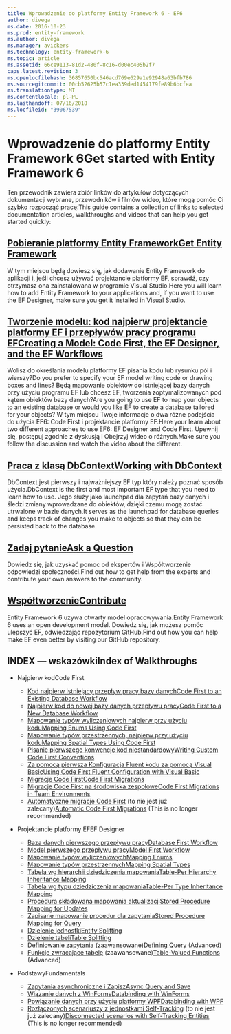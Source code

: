 ```yaml
---
title: Wprowadzenie do platformy Entity Framework 6 - EF6
author: divega
ms.date: 2016-10-23
ms.prod: entity-framework
ms.author: divega
ms.manager: avickers
ms.technology: entity-framework-6
ms.topic: article
ms.assetid: 66ce9113-81d2-480f-8c16-d00ec405b2f7
caps.latest.revision: 3
ms.openlocfilehash: 36857650bc546acd769e629a1e92948a63bfb786
ms.sourcegitcommit: 00cb52625b57c1ea339ded1454179fe89b6bcfea
ms.translationtype: MT
ms.contentlocale: pl-PL
ms.lasthandoff: 07/16/2018
ms.locfileid: "39067539"
---
```

# <a name="get-started-with-entity-framework-6"></a><span data-ttu-id="89e6f-102">Wprowadzenie do platformy Entity Framework 6</span><span class="sxs-lookup"><span data-stu-id="89e6f-102">Get started with Entity Framework 6</span></span>

<span data-ttu-id="89e6f-103">Ten przewodnik zawiera zbiór linków do artykułów dotyczących dokumentacji wybrane, przewodników i filmów wideo, które mogą pomóc Ci szybko rozpocząć pracę:</span><span class="sxs-lookup"><span data-stu-id="89e6f-103">This guide contains a collection of links to selected documentation articles, walkthroughs and videos that can help you get started quickly:</span></span>

## <a name="get-entity-frameworkef6fundamentalsinstallmd"></a>[<span data-ttu-id="89e6f-104">Pobieranie platformy Entity Framework</span><span class="sxs-lookup"><span data-stu-id="89e6f-104">Get Entity Framework</span></span>](~/ef6/fundamentals/install.md)
<span data-ttu-id="89e6f-105">W tym miejscu będą dowiesz się, jak dodawanie Entity Framework do aplikacji i, jeśli chcesz używać projektancie platformy EF, sprawdź, czy otrzymasz ona zainstalowana w programie Visual Studio.</span><span class="sxs-lookup"><span data-stu-id="89e6f-105">Here you will learn how to add Entity Framework to your applications and, if you want to use the EF Designer, make sure you get it installed in Visual Studio.</span></span>

## <a name="creating-a-model-code-first-the-ef-designer-and-the-ef-workflowsef6modelingindexmd"></a>[<span data-ttu-id="89e6f-106">Tworzenie modelu: kod najpierw projektancie platformy EF i przepływów pracy programu EF</span><span class="sxs-lookup"><span data-stu-id="89e6f-106">Creating a Model: Code First, the EF Designer, and the EF Workflows</span></span>](~/ef6/modeling/index.md)
<span data-ttu-id="89e6f-107">Wolisz do określania modelu platformy EF pisania kodu lub rysunku pól i wierszy?</span><span class="sxs-lookup"><span data-stu-id="89e6f-107">Do you prefer to specify your EF model writing code or drawing boxes and lines?</span></span>
<span data-ttu-id="89e6f-108">Będą mapowanie obiektów do istniejącej bazy danych przy użyciu programu EF lub chcesz EF, tworzenia zoptymalizowanych pod kątem obiektów bazy danych?</span><span class="sxs-lookup"><span data-stu-id="89e6f-108">Are you going to use EF to map your objects to an existing database or would you like EF to create a database tailored for your objects?</span></span>
<span data-ttu-id="89e6f-109">W tym miejscu Twoje informacje o dwa różne podejścia do użycia EF6: Code First i projektancie platformy EF.</span><span class="sxs-lookup"><span data-stu-id="89e6f-109">Here your learn about two different approaches to use EF6: EF Designer and Code First.</span></span>
<span data-ttu-id="89e6f-110">Upewnij się, postępuj zgodnie z dyskusją i Obejrzyj wideo o różnych.</span><span class="sxs-lookup"><span data-stu-id="89e6f-110">Make sure you follow the discussion and watch the video about the different.</span></span>

## <a name="working-with-dbcontextef6fundamentalsworking-with-dbcontextmd"></a>[<span data-ttu-id="89e6f-111">Praca z klasą DbContext</span><span class="sxs-lookup"><span data-stu-id="89e6f-111">Working with DbContext</span></span>](~/ef6/fundamentals/working-with-dbcontext.md)
<span data-ttu-id="89e6f-112">DbContext jest pierwszy i najważniejszy EF typ który należy poznać sposób użycia.</span><span class="sxs-lookup"><span data-stu-id="89e6f-112">DbContext is the first and most important EF type that you need to learn how to use.</span></span> <span data-ttu-id="89e6f-113">Jego służy jako launchpad dla zapytań bazy danych i śledzi zmiany wprowadzane do obiektów, dzięki czemu mogą zostać utrwalone w bazie danych.</span><span class="sxs-lookup"><span data-stu-id="89e6f-113">It serves as the launchpad for database queries and keeps track of changes you make to objects so that they can be persisted back to the database.</span></span>

## <a name="ask-a-questionef6resourcesget-helpmd"></a>[<span data-ttu-id="89e6f-114">Zadaj pytanie</span><span class="sxs-lookup"><span data-stu-id="89e6f-114">Ask a Question</span></span>](~/ef6/resources/get-help.md)
<span data-ttu-id="89e6f-115">Dowiedz się, jak uzyskać pomoc od ekspertów i Współtworzenie odpowiedzi społeczności.</span><span class="sxs-lookup"><span data-stu-id="89e6f-115">Find out how to get help from the experts and contribute your own answers to the community.</span></span>

## <a name="contributehttpgithubcomaspnetentityframework6"></a>[<span data-ttu-id="89e6f-116">Współtworzenie</span><span class="sxs-lookup"><span data-stu-id="89e6f-116">Contribute</span></span>](http://github.com/aspnet/EntityFramework6/)
<span data-ttu-id="89e6f-117">Entity Framework 6 używa otwarty model opracowywania.</span><span class="sxs-lookup"><span data-stu-id="89e6f-117">Entity Framework 6 uses an open development model.</span></span> <span data-ttu-id="89e6f-118">Dowiedz się, jak możesz pomóc ulepszyć EF, odwiedzając repozytorium GitHub.</span><span class="sxs-lookup"><span data-stu-id="89e6f-118">Find out how you can help make EF even better by visiting our GitHub repository.</span></span>

## <a name="index-of-walkthroughs"></a><span data-ttu-id="89e6f-119">INDEX — wskazówki</span><span class="sxs-lookup"><span data-stu-id="89e6f-119">Index of Walkthroughs</span></span>

- <span data-ttu-id="89e6f-120">Najpierw kod</span><span class="sxs-lookup"><span data-stu-id="89e6f-120">Code First</span></span>
  - [<span data-ttu-id="89e6f-121">Kod najpierw istniejący przepływ pracy bazy danych</span><span class="sxs-lookup"><span data-stu-id="89e6f-121">Code First to an Existing Database Workflow</span></span>](~/ef6/modeling/code-first/workflows/existing-database.md)
  - [<span data-ttu-id="89e6f-122">Najpierw kod do nowej bazy danych przepływu pracy</span><span class="sxs-lookup"><span data-stu-id="89e6f-122">Code First to a New Database Workflow</span></span>](~/ef6/modeling/code-first/workflows/new-database.md)
  - [<span data-ttu-id="89e6f-123">Mapowanie typów wyliczeniowych najpierw przy użyciu kodu</span><span class="sxs-lookup"><span data-stu-id="89e6f-123">Mapping Enums Using Code First</span></span>](~/ef6/modeling/code-first/data-types/enums.md)
  - [<span data-ttu-id="89e6f-124">Mapowanie typów przestrzennych, najpierw przy użyciu kodu</span><span class="sxs-lookup"><span data-stu-id="89e6f-124">Mapping Spatial Types Using Code First</span></span>](~/ef6/modeling/code-first/data-types/spatial.md)
  - [<span data-ttu-id="89e6f-125">Pisanie pierwszego konwencje kod niestandardowy</span><span class="sxs-lookup"><span data-stu-id="89e6f-125">Writing Custom Code First Conventions</span></span>](~/ef6/modeling/code-first/conventions/custom.md)
  - [<span data-ttu-id="89e6f-126">Za pomocą pierwsza Konfiguracja Fluent kodu za pomocą Visual Basic</span><span class="sxs-lookup"><span data-stu-id="89e6f-126">Using Code First Fluent Configuration with Visual Basic</span></span>](~/ef6/modeling/code-first/fluent/vb.md)
  - [<span data-ttu-id="89e6f-127">Migracje Code First</span><span class="sxs-lookup"><span data-stu-id="89e6f-127">Code First Migrations</span></span>](~/ef6/modeling/code-first/migrations/index.md)
  - [<span data-ttu-id="89e6f-128">Migracje Code First na środowiska zespołowe</span><span class="sxs-lookup"><span data-stu-id="89e6f-128">Code First Migrations in Team Environments</span></span>](~/ef6/modeling/code-first/migrations/teams.md)
  - <span data-ttu-id="89e6f-129">[Automatyczne migracje Code First](~/ef6/modeling/code-first/migrations/automatic.md) (to nie jest już zalecany)</span><span class="sxs-lookup"><span data-stu-id="89e6f-129">[Automatic Code First Migrations](~/ef6/modeling/code-first/migrations/automatic.md) (This is no longer recommended)</span></span>

- <span data-ttu-id="89e6f-130">Projektancie platformy EF</span><span class="sxs-lookup"><span data-stu-id="89e6f-130">EF Designer</span></span>
  - [<span data-ttu-id="89e6f-131">Baza danych pierwszego przepływu pracy</span><span class="sxs-lookup"><span data-stu-id="89e6f-131">Database First Workflow</span></span>](~/ef6/modeling/designer/workflows/database-first.md)
  - [<span data-ttu-id="89e6f-132">Model pierwszego przepływu pracy</span><span class="sxs-lookup"><span data-stu-id="89e6f-132">Model First Workflow</span></span>](~/ef6/modeling/designer/workflows/model-first.md)
  - [<span data-ttu-id="89e6f-133">Mapowanie typów wyliczeniowych</span><span class="sxs-lookup"><span data-stu-id="89e6f-133">Mapping Enums</span></span>](~/ef6/modeling/designer/data-types/enums.md)
  - [<span data-ttu-id="89e6f-134">Mapowanie typów przestrzennych</span><span class="sxs-lookup"><span data-stu-id="89e6f-134">Mapping Spatial Types</span></span>](~/ef6/modeling/designer/data-types/spatial.md)
  - [<span data-ttu-id="89e6f-135">Tabela wg hierarchii dziedziczenia mapowania</span><span class="sxs-lookup"><span data-stu-id="89e6f-135">Table-Per Hierarchy Inheritance Mapping</span></span>](~/ef6/modeling/designer/inheritance/tph.md)
  - [<span data-ttu-id="89e6f-136">Tabela wg typu dziedziczenia mapowania</span><span class="sxs-lookup"><span data-stu-id="89e6f-136">Table-Per Type Inheritance Mapping</span></span>](~/ef6/modeling/designer/inheritance/tpt.md)
  - [<span data-ttu-id="89e6f-137">Procedura składowana mapowania aktualizacji</span><span class="sxs-lookup"><span data-stu-id="89e6f-137">Stored Procedure Mapping for Updates</span></span>](~/ef6/modeling/designer/stored-procedures/cud.md)
  - [<span data-ttu-id="89e6f-138">Zapisane mapowanie procedur dla zapytania</span><span class="sxs-lookup"><span data-stu-id="89e6f-138">Stored Procedure Mapping for Query</span></span>](~/ef6/modeling/designer/stored-procedures/query.md)
  - [<span data-ttu-id="89e6f-139">Dzielenie jednostki</span><span class="sxs-lookup"><span data-stu-id="89e6f-139">Entity Splitting</span></span>](~/ef6/modeling/designer/entity-splitting.md)
  - [<span data-ttu-id="89e6f-140">Dzielenie tabeli</span><span class="sxs-lookup"><span data-stu-id="89e6f-140">Table Splitting</span></span>](~/ef6/modeling/designer/table-splitting.md)
  - <span data-ttu-id="89e6f-141">[Definiowanie zapytania](~/ef6/modeling/designer/advanced/defining-query.md) (zaawansowane)</span><span class="sxs-lookup"><span data-stu-id="89e6f-141">[Defining Query](~/ef6/modeling/designer/advanced/defining-query.md) (Advanced)</span></span>
  - <span data-ttu-id="89e6f-142">[Funkcje zwracające tabelę](~/ef6/modeling/designer/advanced/tvfs.md) (zaawansowane)</span><span class="sxs-lookup"><span data-stu-id="89e6f-142">[Table-Valued Functions](~/ef6/modeling/designer/advanced/tvfs.md) (Advanced)</span></span>

- <span data-ttu-id="89e6f-143">Podstawy</span><span class="sxs-lookup"><span data-stu-id="89e6f-143">Fundamentals</span></span>
  - [<span data-ttu-id="89e6f-144">Zapytania asynchroniczne i Zapisz</span><span class="sxs-lookup"><span data-stu-id="89e6f-144">Async Query and Save</span></span>](~/ef6/fundamentals/async.md)
  - [<span data-ttu-id="89e6f-145">Wiązanie danych z WinForms</span><span class="sxs-lookup"><span data-stu-id="89e6f-145">Databinding with WinForms</span></span>](~/ef6/fundamentals/databinding/winforms.md)
  - [<span data-ttu-id="89e6f-146">Powiązanie danych przy użyciu platformy WPF</span><span class="sxs-lookup"><span data-stu-id="89e6f-146">Databinding with WPF</span></span>](~/ef6/fundamentals/databinding/wpf.md)
  - <span data-ttu-id="89e6f-147">[Rozłączonych scenariuszy z jednostkami Self-Tracking](~/ef6/fundamentals/disconnected-entities/self-tracking-entities/walkthrough.md) (to nie jest już zalecany)</span><span class="sxs-lookup"><span data-stu-id="89e6f-147">[Disconnected scenarios with Self-Tracking Entities](~/ef6/fundamentals/disconnected-entities/self-tracking-entities/walkthrough.md) (This is no longer recommended)</span></span>
